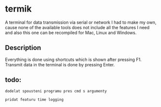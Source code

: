 # termik
A terminal for data transmission via serial or network
I had to make my own, cause none of the available tools does not include all the features I need and also this one can be recompiled for Mac, Linux and Windows.

## Description
Everything is done using shortcuts which is shown after pressing F1.
Transmit data in the terminal is done by pressing Enter.


## todo:
    dodelat spousteni programu pres cmd s argumenty

    pridat featuru time logging
